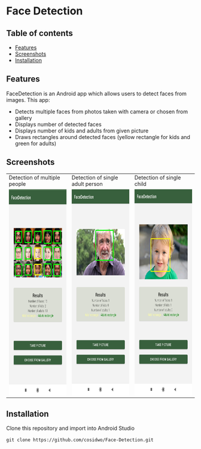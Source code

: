 # Face Detection
## Table of contents
* [Features](#features)
* [Screenshots](#screenshots)
* [Installation](#installation)

## Features
FaceDetection is an Android app which allows users to detect faces from images. This app:
* Detects multiple faces from photos taken with camera or chosen from gallery
* Displays number of detected faces
* Displays number of kids and adults from given picture
* Draws rectangles around detected faces (yellow rectangle for kids and green for adults)

## Screenshots
<table>
  <tr>
    <td> Detection of multiple people </td>
     <td> Detection of single adult person </td>
     <td> Detection of single child </td>
  </tr>
  <tr>
    <td><img src="screenshots/multiple-people.jpg" width=270 height=550></td>
    <td><img src="screenshots/adult-person.jpg" width=270 height=550></td>
    <td><img src="screenshots/child.jpg" width=270 height=550></td>
  </tr>
 </table>

## Installation 
Clone this repository and import into Android Studio
```
git clone https://github.com/cosidwo/Face-Detection.git
```
